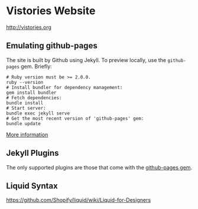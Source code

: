 # Vistories Website

http://vistories.org


## Emulating github-pages

The site is built by Github using Jekyll.
To preview locally, use the `github-pages` gem. Briefly:
```
# Ruby version must be >= 2.0.0.
ruby --version
# Install bundler for dependency management:
gem install bundler
# Fetch dependencies:
bundle install
# Start server:
bundle exec jekyll serve
# Get the most recent version of 'github-pages' gem:
bundle update
```

[More information](https://help.github.com/articles/setting-up-your-github-pages-site-locally-with-jekyll/#step-2-install-jekyll-using-bundler)

## Jekyll Plugins

The only supported plugins are those that come with the [github-pages gem](https://help.github.com/articles/adding-jekyll-plugins-to-a-github-pages-site/).

## Liquid Syntax

https://github.com/Shopify/liquid/wiki/Liquid-for-Designers
